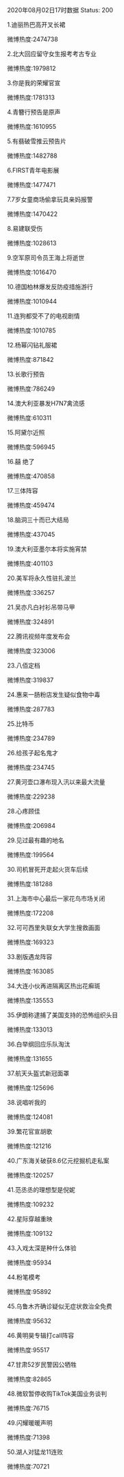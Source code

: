 2020年08月02日17时数据
Status: 200

1.迪丽热巴高开叉长裙

微博热度:2474738

2.北大回应留守女生报考考古专业

微博热度:1979812

3.你是我的荣耀官宣

微博热度:1781313

4.青簪行预告是原声

微博热度:1610955

5.有翡破雪推云预告片

微博热度:1482788

6.FIRST青年电影展

微博热度:1477471

7.7岁女童商场偷拿玩具亲妈报警

微博热度:1470422

8.易建联受伤

微博热度:1028613

9.空军原司令员王海上将逝世

微博热度:1016470

10.德国柏林爆发反防疫措施游行

微博热度:1010944

11.连狗都受不了的电视剧情

微博热度:1010785

12.杨幂闪钻礼服裙

微博热度:871842

13.长歌行预告

微博热度:786249

14.澳大利亚暴发H7N7禽流感

微博热度:610311

15.阿黛尔近照

微博热度:596945

16.囍 绝了

微博热度:470858

17.三体阵容

微博热度:459474

18.脑洞三十而已大结局

微博热度:437045

19.澳大利亚墨尔本将实施宵禁

微博热度:401103

20.美军将永久性驻扎波兰

微博热度:336257

21.吴亦凡白衬衫吊带马甲

微博热度:324891

22.腾讯视频年度发布会

微博热度:323006

23.八佰定档

微博热度:319837

24.惠来一肠粉店发生疑似食物中毒

微博热度:287783

25.比特币

微博热度:234789

26.给孩子起名鬼才

微博热度:234745

27.黄河壶口瀑布现入汛以来最大流量

微博热度:229238

28.心疼顾佳

微博热度:206984

29.见过最有趣的地名

微博热度:199564

30.司机冒死开走起火货车后续

微博热度:181288

31.上海市中心最后一家花鸟市场关闭

微博热度:172208

32.可可西里失联女大学生搜救画面

微博热度:169323

33.剧版遇龙阵容

微博热度:163085

34.大连小伙再进隔离区热出花癣斑

微博热度:135553

35.伊朗称逮捕了美国支持的恐怖组织头目

微博热度:133013

36.白举纲回应乐队淘汰

微博热度:131655

37.航天头盔式新冠面罩

微博热度:125696

38.说唱听我的

微博热度:124081

39.繁花官宣胡歌

微博热度:121216

40.广东海关破获8.6亿元挖掘机走私案

微博热度:120257

41.范丞丞的理想型是倪妮

微博热度:109232

42.星际穿越重映

微博热度:109132

43.入戏太深是种什么体验

微博热度:95934

44.粉笔模考

微博热度:95892

45.乌鲁木齐确诊疑似无症状救治全免费

微博热度:95632

46.黄明昊专辑打call阵容

微博热度:95517

47.甘肃52岁民警因公牺牲

微博热度:82865

48.微软暂停收购TikTok美国业务谈判

微博热度:76715

49.闪耀暖暖声明

微博热度:71398

50.湖人对猛龙11连败

微博热度:70721

